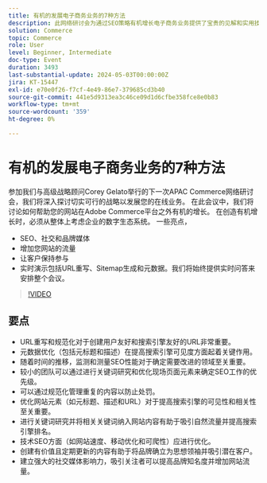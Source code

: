 ```yaml
---
title: 有机的发展电子商务业务的7种方法
description: 此网络研讨会为通过SEO策略有机增长电子商务业务提供了宝贵的见解和实用技巧。 这些策略涵盖多个方面，例如网站优化、关键词研究、技术SEO改进、内容创建、社交媒体存在、客户满意度和营销渠道多样化。 我们向与会者介绍了Adobe Commerce平台内的原生功能，并鼓励他们加入即将到来的Adobe Summit以进一步获取学习机会。 总体而言，该网络研讨会强调了持续努力和适应性对于在电子商务行业取得长期成功的重要性。
solution: Commerce
topic: Commerce
role: User
level: Beginner, Intermediate
doc-type: Event
duration: 3493
last-substantial-update: 2024-05-03T00:00:00Z
jira: KT-15447
exl-id: e70e0f26-f7cf-4e49-86e7-379685cd3b40
source-git-commit: 441e5d9313ea3c46ce09d1d6cfbe358fce8e0b83
workflow-type: tm+mt
source-wordcount: '359'
ht-degree: 0%

---
```


# 有机的发展电子商务业务的7种方法

参加我们与高级战略顾问Corey Gelato举行的下一次APAC Commerce网络研讨会，我们将深入探讨切实可行的战略以发展您的在线业务。 在此会议中，我们将讨论如何帮助您的网站在Adobe Commerce平台之外有机的增长。 在创造有机增长时，必须从整体上考虑企业的数字生态系统。 一些亮点，

* SEO、社交和品牌媒体
* 增加您网站的流量
* 让客户保持参与
* 实时演示包括URL重写、Sitemap生成和元数据。我们将始终提供实时问答来安排整个会议。

>[!VIDEO](https://video.tv.adobe.com/v/3428817/?learn=on)

## 要点

* URL重写和规范化对于创建用户友好和搜索引擎友好的URL非常重要。
* 元数据优化（包括元标题和描述）在提高搜索引擎可见度方面起着关键作用。
* 随着时间的推移，监测和测量SEO性能对于确定需要改进的领域至关重要。
* 较小的团队可以通过进行关键词研究和优化现场页面元素来确定SEO工作的优先级。
* 可以通过规范化管理重复的内容以防止处罚。
* 优化网站元素（如元标题、描述和URL）对于提高搜索引擎的可见性和相关性至关重要。
* 进行关键词研究并将相关关键词纳入网站内容有助于吸引自然流量并提高搜索引擎排名。
* 技术SEO方面（如网站速度、移动优化和可爬性）应进行优化。
* 创建有价值且定期更新的内容有助于将品牌确立为思想领袖并吸引潜在客户。
* 建立强大的社交媒体影响力，吸引关注者可以提高品牌知名度并增加网站流量。
